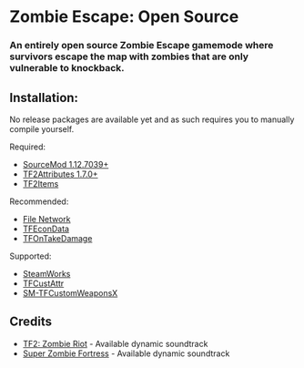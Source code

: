 # Zombie Escape: Open Source

### An entirely open source Zombie Escape gamemode where survivors escape the map with zombies that are only vulnerable to knockback.

## Installation:

No release packages are available yet and as such requires you to manually compile yourself.

Required:

- [SourceMod 1.12.7039+](https://www.sourcemod.net/downloads.php)
- [TF2Attributes 1.7.0+](https://github.com/FlaminSarge/tf2attributes)
- [TF2Items](https://github.com/asherkin/TF2Items)


Recommended:

- [File Network](https://forums.alliedmods.net/showthread.php?t=341953)
- [TFEconData](https://github.com/nosoop/SM-TFEconData)
- [TFOnTakeDamage](https://github.com/nosoop/SM-TFOnTakeDamage)

Supported:

- [SteamWorks](https://github.com/ExperimentFailed/SteamWorks)
- [TFCustAttr](https://github.com/nosoop/SM-TFCustAttr)
- [SM-TFCustomWeaponsX](https://github.com/nosoop/SM-TFCustomWeaponsX)

## Credits

- [TF2: Zombie Riot](https://github.com/artvin01/TF2-Zombie-Riot) - Available dynamic soundtrack
- [Super Zombie Fortress](https://github.com/redsunservers/SuperZombieFortress) - Available dynamic soundtrack
